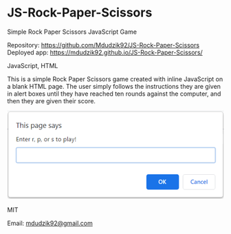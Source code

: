 # JS-Rock-Paper-Scissors

Simple Rock Paper Scissors JavaScript Game

<!-- Live link to deployed app -->

Repository: https://github.com/Mdudzik92/JS-Rock-Paper-Scissors<br>
Deployed app: https://mdudzik92.github.io/JS-Rock-Paper-Scissors/

<!-- Technologies used -->

JavaScript, HTML

<!-- Explanation of what the app is -->

This is a simple Rock Paper Scissors game created with inline JavaScript on a blank HTML page. The user simply follows the instructions they are given in alert boxes until they have reached ten rounds against the computer, and then they are given their score.

<!-- Screenshot -->

<img src="./gameprompt.png">

<!-- License -->

MIT

<!-- Contact information -->

Email: mdudzik92@gmail.com
